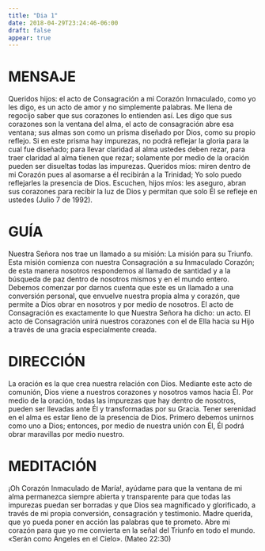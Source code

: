 ```yaml
---
title: "Dia 1"
date: 2018-04-29T23:24:46-06:00
draft: false
appear: true
---
```


# MENSAJE

Queridos hijos: el acto de Consagración a mi Corazón Inmaculado, como yo les digo, es un acto de amor y no simplemente palabras. Me llena de regocijo saber que sus corazones lo entienden así.
Les digo que sus corazones son la ventana del alma, el acto de consagración abre esa ventana; sus almas son como un prisma diseñado por Dios, como su propio reflejo. Si en este prisma hay impurezas, no podrá reflejar la gloria para la cual fue diseñado; para llevar claridad al alma ustedes deben rezar, para traer claridad al alma tienen que rezar; solamente por medio de la oración pueden ser disueltas todas las impurezas.
Queridos míos: miren dentro de mi Corazón pues al asomarse a él recibirán a la Trinidad; Yo solo puedo reflejarles la presencia de Dios.
Escuchen, hijos míos: les aseguro, abran sus corazones para recibir la luz de Dios y permitan que solo Él se refleje en ustedes (Julio 7 de 1992).

# GUÍA

Nuestra Señora nos trae un llamado a su misión: La misión para su Triunfo.
Esta misión comienza con nuestra Consagración a su Inmaculado Corazón; de esta manera nosotros respondemos al llamado de santidad y a la búsqueda de paz dentro de nosotros mismos y en el mundo entero.
Debemos comenzar por darnos cuenta que este es un llamado a una conversión personal, que envuelve nuestra propia alma y corazón, que permite a Dios obrar en nosotros y por medio de nosotros.
El acto de Consagración es exactamente lo que Nuestra Señora ha dicho: un acto. El acto de Consagración unirá nuestros corazones con el de Ella hacia su Hijo a través de una gracia especialmente creada.

# DIRECCIÓN

La oración es la que crea nuestra relación con Dios. Mediante este acto de comunión, Dios viene a nuestros corazones y nosotros vamos hacia Él. Por medio de la oración, todas las impurezas que hay dentro de nosotros, pueden ser llevadas ante Él y transformadas por su Gracia. Tener serenidad en el alma es estar lleno de la presencia de Dios. Primero debemos unirnos como uno a Dios; entonces, por medio de nuestra unión con Él, Él podrá obrar maravillas por medio nuestro.

# MEDITACIÓN

¡Oh Corazón Inmaculado de María!, ayúdame para que la ventana de mi alma permanezca siempre abierta y transparente para que todas las impurezas puedan ser borradas y que Dios sea magnificado y glorificado, a través de mi propia conversión, consagración y testimonio. Madre querida, que yo pueda poner en acción las palabras que te prometo. Abre mi corazón para que yo me convierta en la señal del Triunfo en todo el mundo.
«Serán como Ángeles en el Cielo». (Mateo 22:30)
